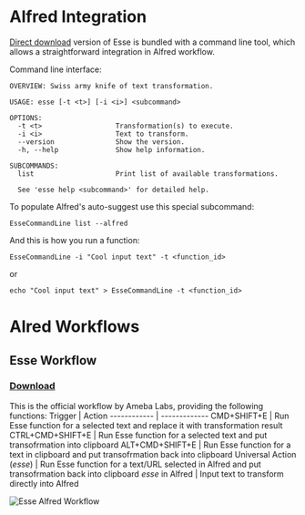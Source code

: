 # Alfred Integration

[Direct download](https://github.com/amebalabs/Esse/releases) version of Esse is bundled with a command line tool, which allows a straightforward integration in Alfred workflow.

Command line interface:

```
OVERVIEW: Swiss army knife of text transformation.

USAGE: esse [-t <t>] [-i <i>] <subcommand>

OPTIONS:
  -t <t>                  Transformation(s) to execute.
  -i <i>                  Text to transform.
  --version               Show the version.
  -h, --help              Show help information.

SUBCOMMANDS:
  list                    Print list of available transformations.

  See 'esse help <subcommand>' for detailed help.
```

To populate Alfred's auto-suggest use this special subcommand:

```
EsseCommandLine list --alfred
```

And this is how you run a function:

```
EsseCommandLine -i "Cool input text" -t <function_id>
```
or 
```
echo "Cool input text" > EsseCommandLine -t <function_id>
```

# Alred Workflows
## Esse Workflow

### [Download](https://github.com/amebalabs/Esse/raw/master/Alfred/Esse.alfredworkflow)

This is the official workflow by Ameba Labs, providing the following functions:
Trigger | Action
------------ | -------------
CMD+SHIFT+E | Run Esse function for a selected text and replace it with transformation result
CTRL+CMD+SHIFT+E | Run Esse function for a selected text and put transofrmation into clipboard
ALT+CMD+SHIFT+E | Run Esse function for a text in clipboard and put transofrmation back into clipboard
Universal Action (*esse*) | Run Esse function for a text/URL selected in Alfred and put transofrmation back into clipboard
*esse* in Alfred | Input text to transform directly into Alfred

![Esse Alfred Workflow](Esse.png)
